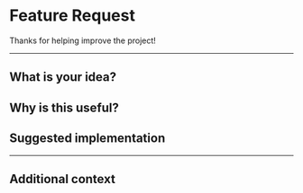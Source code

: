 # Feature Request

Thanks for helping improve the project!

---

## What is your idea?

<!-- Clearly describe your proposal -->

## Why is this useful?

<!-- Explain how it benefits contributors/learners -->

## Suggested implementation

<!-- If you have thoughts on how to implement it, add them -->

---

## Additional context

<!-- Add any other details, mockups, or examples -->
